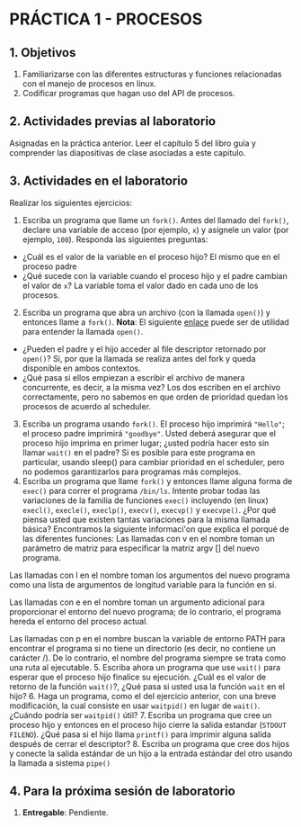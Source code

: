 # PRÁCTICA 1 - PROCESOS #

## 1. Objetivos ##
1. Familiarizarse con las diferentes estructuras y funciones relacionadas con el manejo de procesos en linux.
2. Codificar programas que hagan uso del API de procesos.

## 2. Actividades previas al laboratorio ##

Asignadas en la práctica anterior.
Leer el capítulo 5 del libro guía y comprender las diapositivas de clase asociadas a este capitulo.

## 3. Actividades en el laboratorio ##

Realizar los siguientes ejercicios:

1. Escriba un programa que llame un ```fork()```. Antes del llamado del ```fork()```, declare una variable de acceso (por ejemplo, ```x```) y asígnele un valor (por ejemplo, ```100```). Responda las siguientes preguntas:
  * ¿Cuál es el valor de la variable en el proceso hijo?
  El mismo que en el proceso padre
  * ¿Qué sucede con la variable cuando el proceso hijo y el padre cambian el valor de ```x```?
  La variable toma el valor dado en cada uno de los procesos.
2. Escriba un programa que abra un archivo (con la llamada ```open()```) y entonces llame a ```fork()```. **Nota**: El siguiente [enlace](https://www.geeksforgeeks.org/input-output-system-calls-c-create-open-close-read-write/) puede ser de utilidad para entender la llamada ```open()```.
  * ¿Pueden el padre y el hijo acceder al file descriptor retornado por ```open()```? 
  Si, por que la llamada se realiza antes del fork y queda disponible en ambos contextos.
  * ¿Qué pasa si ellos empiezan a escribir el archivo de manera concurrente, es decir, a la misma vez?
  Los dos escriben en el archivo correctamente, pero no sabemos en que orden de prioridad quedan los procesos de acuerdo al 
  scheduler.
3. Escriba un programa usando ```fork()```. El proceso hijo imprimirá ```"Hello"```; el proceso padre imprimirá ```"goodbye"```. Usted deberá asegurar que el proceso hijo imprima en primer lugar; ¿usted podría hacer esto sin llamar ```wait()``` en el padre? Si es posible para este programa en particular, usando sleep() para cambiar prioridad en el scheduler, pero no podemos garantizarlos para programas más complejos.
4. Escriba un programa que llame ```fork()``` y entonces llame alguna forma de ```exec()``` para correr el programa ```/bin/ls```. Intente probar todas las variaciones de la familia de funciones ```exec()``` incluyendo (en linux) ```execl()```, ```execle()```, ```execlp()```, ```execv()```, ```execvp()``` y ```execvpe()```. ¿Por qué piensa usted que existen tantas variaciones para la misma llamada básica? Encontramos la siguiente informaci'on que explica el porqué de las diferentes funciones:
Las llamadas con v en el nombre toman un parámetro de matriz para especificar la matriz argv [] del nuevo programa.

Las llamadas con l en el nombre toman los argumentos del nuevo programa como una lista de argumentos de longitud variable para la función en sí.

Las llamadas con e en el nombre toman un argumento adicional para proporcionar el entorno del nuevo programa; de lo contrario, el programa hereda el entorno del proceso actual.

Las llamadas con p en el nombre buscan la variable de entorno PATH para encontrar el programa si no tiene un directorio (es decir, no contiene un carácter /). De lo contrario, el nombre del programa siempre se trata como una ruta al ejecutable.
5. Escriba ahora un programa que use ```wait()``` para esperar que el proceso hijo finalice su ejecución. ¿Cuál es el valor de retorno de la función ```wait()```?, ¿Qué pasa si usted usa la función ```wait``` en el hijo?
6. Haga un programa, como el del ejercicio anterior, con una breve modificación, la cual consiste en usar ```waitpid()``` en lugar de ```wait()```. ¿Cuándo podría ser ```waitpid()``` útil?
7. Escriba un programa que cree un proceso hijo y entonces en el proceso hijo cierre la salida estandar (```STDOUT FILENO```). ¿Qué pasa si el hijo llama ```printf()``` para imprimir alguna salida después de cerrar el descriptor?
8. Escriba un programa que cree dos hijos y conecte la salida estándar de un hijo a la entrada estándar del otro usando la llamada a sistema ```pipe()```

## 4. Para la próxima sesión de laboratorio ##
1. **Entregable**: Pendiente.
